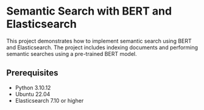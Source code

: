 # Semantic Search with BERT and Elasticsearch

This project demonstrates how to implement semantic search using BERT and Elasticsearch. The project includes indexing documents and performing semantic searches using a pre-trained BERT model.

## Prerequisites

- Python 3.10.12
- Ubuntu 22.04
- Elasticsearch 7.10 or higher